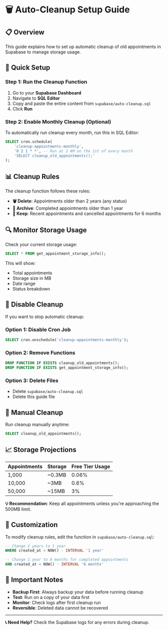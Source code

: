 # 🗑️ Auto-Cleanup Setup Guide

## 📋 Overview
This guide explains how to set up automatic cleanup of old appointments in Supabase to manage storage usage.

## 🚀 Quick Setup

### Step 1: Run the Cleanup Function
1. Go to your **Supabase Dashboard**
2. Navigate to **SQL Editor**
3. Copy and paste the entire content from `supabase/auto-cleanup.sql`
4. Click **Run**

### Step 2: Enable Monthly Cleanup (Optional)
To automatically run cleanup every month, run this in SQL Editor:

```sql
SELECT cron.schedule(
    'cleanup-appointments-monthly',
    '0 2 1 * *', -- Run at 2 AM on the 1st of every month
    'SELECT cleanup_old_appointments();'
);
```

## 📊 Cleanup Rules

The cleanup function follows these rules:

- **🗑️ Delete**: Appointments older than 2 years (any status)
- **📁 Archive**: Completed appointments older than 1 year
- **📅 Keep**: Recent appointments and cancelled appointments for 6 months

## 🔍 Monitor Storage Usage

Check your current storage usage:

```sql
SELECT * FROM get_appointment_storage_info();
```

This will show:
- Total appointments
- Storage size in MB
- Date range
- Status breakdown

## 🛑 Disable Cleanup

If you want to stop automatic cleanup:

### Option 1: Disable Cron Job
```sql
SELECT cron.unschedule('cleanup-appointments-monthly');
```

### Option 2: Remove Functions
```sql
DROP FUNCTION IF EXISTS cleanup_old_appointments();
DROP FUNCTION IF EXISTS get_appointment_storage_info();
```

### Option 3: Delete Files
- Delete `supabase/auto-cleanup.sql`
- Delete this guide file

## 🎯 Manual Cleanup

Run cleanup manually anytime:

```sql
SELECT cleanup_old_appointments();
```

## 📈 Storage Projections

| Appointments | Storage | Free Tier Usage |
|-------------|---------|----------------|
| 1,000 | ~0.3MB | 0.06% |
| 10,000 | ~3MB | 0.6% |
| 50,000 | ~15MB | 3% |

**💡 Recommendation**: Keep all appointments unless you're approaching the 500MB limit.

## 🔧 Customization

To modify cleanup rules, edit the function in `supabase/auto-cleanup.sql`:

```sql
-- Change 2 years to 1 year
WHERE created_at < NOW() - INTERVAL '1 year'

-- Change 1 year to 6 months for completed appointments
AND created_at < NOW() - INTERVAL '6 months'
```

## 🚨 Important Notes

- **Backup First**: Always backup your data before running cleanup
- **Test**: Run on a copy of your data first
- **Monitor**: Check logs after first cleanup run
- **Reversible**: Deleted data cannot be recovered

---

**📞 Need Help?** Check the Supabase logs for any errors during cleanup.
